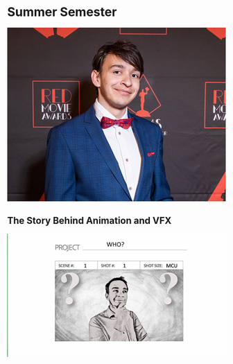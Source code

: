 # Summer Semester
![Profile picture of Benjamín Haverla](Photos/Profile.png)

## The Story Behind Animation and VFX

![Intro photo of talk where we can see Benjamín Haverla in sketch style.](Photos/Intro_1.png)
